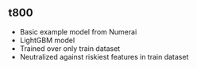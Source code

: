## t800

- Basic example model from Numerai
- LightGBM model
- Trained over only train dataset
- Neutralized against riskiest features in train dataset
